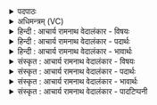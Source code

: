 <details><summary>पदपाठः</summary>

अ꣡द꣢꣯र्शि। गा꣣तुवि꣡त्त꣢मः। गा꣣तु। वि꣡त्त꣢꣯मः। य꣡स्मि꣢꣯न्। व्र꣣ता꣡नि꣢। आ꣣दधुः꣢। आ꣣। दधुः꣢। उ꣡प꣢꣯। उ꣣। सु꣢। जा꣣त꣢म्। आ꣡र्य꣢꣯स्य। व꣡र्ध꣢꣯नम्। अ꣣ग्नि꣢म्। न꣣क्षन्तु। नः। गि꣡रः꣢꣯। ४७।
</details>

<details><summary>अधिमन्त्रम् (VC)</summary>

- अग्निः
- सौभरि: काण्व:
- बृहती
- मध्यमः
- आग्नेयं काण्डम्
</details>

<details><summary>हिन्दी : आचार्य रामनाथ वेदालंकार - विषयः</summary>

परमेश्वर की हमें स्तुति-वाणियों से पूजा करनी चाहिए, यह कहते हैं।
</details>

<details><summary>हिन्दी : आचार्य रामनाथ वेदालंकार - पदार्थः</summary>

पदार्थान्वयभाषाः -  (गातुवित्तमः) सबसे बढ़कर कर्तव्य-मार्ग का प्रदर्शक वह अग्रणी परमेश्वर (अदर्शि) हमारे द्वारा साक्षात् कर लिया गया है, (यस्मिन्) जिस परमेश्वर में, मुमुक्षुजन (व्रतानि) अपने-अपने कर्मों को (आदधुः) समर्पित करते हैं अर्थात् ईश्वरार्पण-बुद्धि से निष्काम कर्म करते हैं। (उ) और (सुजातम्) भली-भाँति हृदय में प्रकट हुए, (आर्यस्य) धार्मिक गुण-कर्म-स्वभाववाले, ईश्वर-पुत्र आर्यजन के (वर्द्धनम्) बढ़ानेवाले (अग्निम्) ज्योतिर्मय, नायक परमेश्वर को (नः) हमारी (गिरः) स्तुति-वाणियाँ (उप-नक्षन्तु) समीपता से प्राप्त करें ॥३॥
</details>

<details><summary>हिन्दी : आचार्य रामनाथ वेदालंकार - भावार्थः</summary>

भावार्थभाषाः -  मोक्षार्थी मनुष्य फल की इच्छा का परित्याग करके परमेश्वर में अपने समस्त कर्म समर्पित कर देते हैं और परमेश्वर सदैव प्रज्वलित दीपक के समान उनके मन में कर्तव्याकर्तव्य का विवेक पैदा करता है। सब आर्य गुण-कर्म-स्वभाववालों के उन्नायक उसकी स्तुति से हमें अपने हृदय को पवित्र करना चाहिए ॥३॥
</details>

<details><summary>संस्कृत : आचार्य रामनाथ वेदालंकार - विषयः</summary>

परमेश्वरोऽस्माभिः स्तुतिवाग्भिरर्चनीय इत्याह।
</details>

<details><summary>संस्कृत : आचार्य रामनाथ वेदालंकार - पदार्थः</summary>

पदार्थान्वयभाषाः -  (गातुवित्तमः२) गच्छन्ति अत्र इति गातुः मार्गः तस्य अतिशयेन वेदयिता ज्ञापयिता, कर्तव्यमार्गप्रदर्शक इति भावः, सोऽग्निः परमेश्वरः (अदर्शि) अस्माभिः साक्षात्कृतः, (यस्मिन्) अग्नौ परमेश्वरे मोक्षार्थिनो जनाः (व्रतानि) स्वस्वकर्माणि। व्रतमिति कर्मनाम। निघं० २।१। (आदधुः) स्थापयन्ति, समर्पयन्ति ईश्वरार्पणबुद्ध्या निष्कामकर्माणि कुर्वन्तीत्यर्थः। (उ३) अथ च (सुजातम्) सम्यक् हृदये प्रकटीभूतम् (आर्यस्य४) धर्म्यगुणकर्मस्वभावस्य ईश्वरपुत्रस्य। अर्य इति ईश्वरनाम। निघं० २।२२। आर्यः ईश्वरपुत्रः। निरु० ६।२६। वर्धनम् वर्द्धयितारम् (अग्निम्) ज्योतिर्मयं नायकं परमेश्वरम् (नः) अस्माकम् (गिरः) स्तुतिवाचः (उप नक्षन्तु) उपगच्छन्तु, सामीप्येन प्राप्नुवन्तु। नक्षतिः गतिकर्मा। निघं० २।१४ ॥३॥
</details>

<details><summary>संस्कृत : आचार्य रामनाथ वेदालंकार - भावार्थः</summary>

भावार्थभाषाः -  मोक्षार्थिनो मानवाः फलेच्छां परित्यज्य परमेश्वराय स्वकीयानि समस्तानि कर्माणि समर्पयन्ति। परमेश्वरः सदैव प्रज्वलितः प्रदीपवत् तेषां मनसि कर्तव्याकर्तव्यविवेकं जनयति। सर्वेषामार्यगुणकर्म- स्वभावानामुन्नायकस्य तस्य स्तुत्याऽस्माभिः स्वहृदयं पावनीयम् ॥३॥
</details>

<details><summary>संस्कृत : आचार्य रामनाथ वेदालंकार - पादटिप्पनी</summary>

टिप्पणी:   १. ऋ० ८।१०३।१ नक्षन्तु इत्यत्र नक्षन्त इति पाठः। साम० १५१५। २. अतिशयेन मार्गलम्भकः—इति भ०। कै गै रै शब्दे इत्येतस्य रूपम्। गातुः शब्दयिता, स्तुतीनामुच्चारयिता। तं यो वेत्ति स गातुवित्। अतिशयेन गातुवित् गातुवित्तमः—इति वा०। अतिशयेन मार्गाणां ज्ञाता—इति सा०। ३. उप उ सु त्रयोऽपि पूरणाः—इति वि०। उपो उप-उ इति निपातद्वयसमुदायः। उपनक्षन्तु, नक्षतिः व्याप्तिकर्मा, उपव्याप्नुवन्तु—इति भ०। ४. आर्यः धर्म्यगुणकर्मस्वभावः इति य० ३३।८२ भाष्ये द०। आर्यस्य यजमानस्य—इति वि०। यज्ञशीलस्य—इति भ०। उत्तमवर्णस्य—इति सा०।
</details>